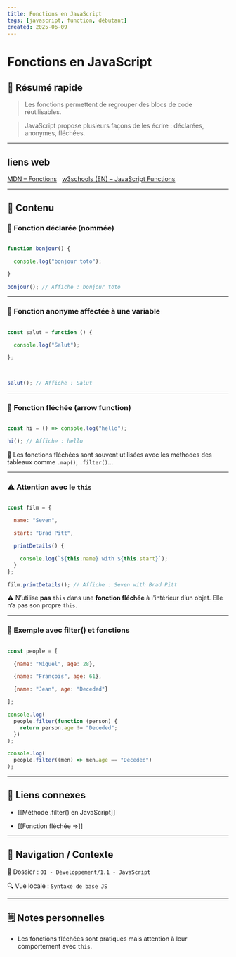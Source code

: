 ```yaml
---
title: Fonctions en JavaScript
tags: [javascript, function, débutant]
created: 2025-06-09
---
```


# Fonctions en JavaScript

## 🧠 Résumé rapide

> Les fonctions permettent de regrouper des blocs de code réutilisables.  

> JavaScript propose plusieurs façons de les écrire : déclarées, anonymes, fléchées.

---

## liens web

[MDN – Fonctions](https://developer.mozilla.org/fr/docs/Web/JavaScript/Reference/Functions)  
[w3schools (EN) – JavaScript Functions](https://www.w3schools.com/js/js_functions.asp)

---

## 📌 Contenu

### 📍 Fonction déclarée (nommée)

```js

function bonjour() {

  console.log("bonjour toto");

}

bonjour(); // Affiche : bonjour toto

```

---

### 📍 Fonction anonyme affectée à une variable

```js

const salut = function () {

  console.log("Salut");

};

  

salut(); // Affiche : Salut

```

---

### 📍 Fonction fléchée (arrow function)

```js

const hi = () => console.log("hello");

hi(); // Affiche : hello

```

📝 Les fonctions fléchées sont souvent utilisées avec les méthodes des tableaux comme `.map()`, `.filter()`...

---

### ⚠️ Attention avec le `this`

```js

const film = {

  name: "Seven",

  start: "Brad Pitt",

  printDetails() {

    console.log(`${this.name} with ${this.start}`);
  }
};

film.printDetails(); // Affiche : Seven with Brad Pitt

```

⚠️ N’utilise **pas** `this` dans une **fonction fléchée** à l'intérieur d’un objet. Elle n’a pas son propre `this`.

---

### 📍 Exemple avec filter() et fonctions

```js

const people = [

  {name: "Miguel", age: 28},

  {name: "François", age: 61},

  {name: "Jean", age: "Deceded"}

];

console.log(
  people.filter(function (person) {
    return person.age != "Deceded";
  })
);

console.log(
  people.filter((men) => men.age == "Deceded")
);

```

  

---

  

## 🔗 Liens connexes

  

- [[Méthode .filter() en JavaScript]]

- [[Fonction fléchée =>]]

  

---

  

## 🧭 Navigation / Contexte

  

📂 Dossier : `01 - Développement/1.1 - JavaScript`  

🔍 Vue locale : `Syntaxe de base JS`

  

---

  

## 🗒️ Notes personnelles

  

- Les fonctions fléchées sont pratiques mais attention à leur comportement avec `this`.